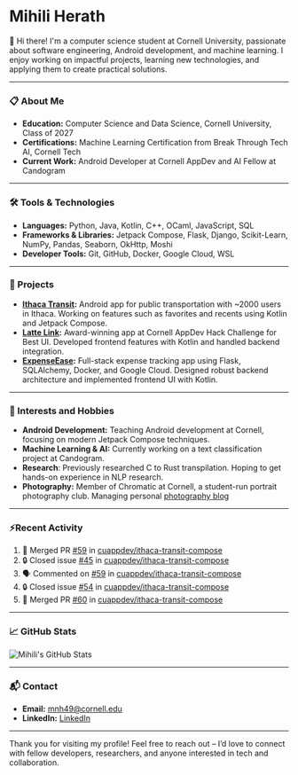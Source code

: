 # Mihili Herath

👋 Hi there! I'm a computer science student at Cornell University, passionate about software engineering, Android development, and machine learning. I enjoy working on impactful projects, learning new technologies, and applying them to create practical solutions.

---

### 📋 About Me
- **Education:** Computer Science and Data Science, Cornell University, Class of 2027
- **Certifications:** Machine Learning Certification from Break Through Tech AI, Cornell Tech
- **Current Work:** Android Developer at Cornell AppDev and AI Fellow at Candogram

---

### 🛠️ Tools & Technologies

- **Languages:** Python, Java, Kotlin, C++, OCaml, JavaScript, SQL
- **Frameworks & Libraries:** Jetpack Compose, Flask, Django, Scikit-Learn, NumPy, Pandas, Seaborn, OkHttp, Moshi
- **Developer Tools:** Git, GitHub, Docker, Google Cloud, WSL

---

### 💼 Projects

- **[Ithaca Transit](https://github.com/IthacaTransit):** Android app for public transportation with ~2000 users in Ithaca. Working on features such as favorites and recents using Kotlin and Jetpack Compose.
- **[Latte Link](https://github.com/nchu05/Latte-Link):** Award-winning app at Cornell AppDev Hack Challenge for Best UI. Developed frontend features with Kotlin and handled backend integration.
- **[ExpenseEase](https://github.com/Mihilih/ExpenseEaseFrontEnd):** Full-stack expense tracking app using Flask, SQLAlchemy, Docker, and Google Cloud. Designed robust backend architecture and implemented frontend UI with Kotlin.

---

### 🌱 Interests and Hobbies
- **Android Development:** Teaching Android development at Cornell, focusing on modern Jetpack Compose techniques.
- **Machine Learning & AI:** Currently working on a text classification project at Candogram.
- **Research**: Previously researched C to Rust transpilation. Hoping to get hands-on experience in NLP research.
- **Photography:** Member of Chromatic at Cornell, a student-run portrait photography club. Managing personal [photography blog](https://www.instagram.com/ellynngraphy/)

---

### ⚡Recent Activity

<!--START_SECTION:activity-->
1. 🎉 Merged PR [#59](https://github.com/cuappdev/ithaca-transit-compose/pull/59) in [cuappdev/ithaca-transit-compose](https://github.com/cuappdev/ithaca-transit-compose)
2. 🔒 Closed issue [#45](https://github.com/cuappdev/ithaca-transit-compose/issues/45) in [cuappdev/ithaca-transit-compose](https://github.com/cuappdev/ithaca-transit-compose)
3. 🗣 Commented on [#59](https://github.com/cuappdev/ithaca-transit-compose/pull/59#issuecomment-2672819597) in [cuappdev/ithaca-transit-compose](https://github.com/cuappdev/ithaca-transit-compose)
4. 🔒 Closed issue [#54](https://github.com/cuappdev/ithaca-transit-compose/issues/54) in [cuappdev/ithaca-transit-compose](https://github.com/cuappdev/ithaca-transit-compose)
5. 🎉 Merged PR [#60](https://github.com/cuappdev/ithaca-transit-compose/pull/60) in [cuappdev/ithaca-transit-compose](https://github.com/cuappdev/ithaca-transit-compose)
<!--END_SECTION:activity-->

---

### 📈 GitHub Stats

![Mihili's GitHub Stats](https://github-readme-stats.vercel.app/api?username=Mihilih&show_icons=true&theme=radical)

---

### 📬 Contact

- **Email:** mnh49@cornell.edu
- **LinkedIn:** [LinkedIn](https://www.linkedin.com/in/mihili-herath/)

---

Thank you for visiting my profile! Feel free to reach out – I’d love to connect with fellow developers, researchers, and anyone interested in tech and collaboration.
